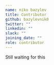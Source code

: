 ```yaml
---
name: niko bazylev
title: Contributor
github: bazylevnik0
twitter: ""
linkedin: ""
slack: ""
joining_date: ""
role: contributor
---
```


Still waiting for this
